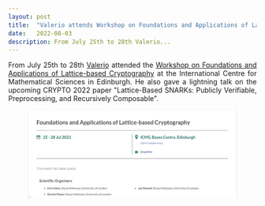 ```yaml
---
layout: post
title:  "Valerio attends Workshop on Foundations and Applications of Lattice-based Cryptography "
date:   2022-08-03
description: From July 25th to 28th Valerio...
---
```


<p class="blockquote" align="justify">From July 25th to 28th <a href="https://sites.google.com/view/valeriocini/home" target="_blank">Valerio</a> attended the <a href="https://www.icms.org.uk/workshops/2022/foundations-and-applications-lattice-based-cryptography" target="_blank">Workshop on Foundations and Applications of Lattice-based Cryptography</a> at the International Centre for Mathematical Sciences in Edinburgh. He also gave a lightning talk on the upcoming CRYPTO 2022 paper "Lattice-Based SNARKs: Publicly Verifiable, Preprocessing, and Recursively Composable".</p>

<figure>
    <a href="#img1" id="img1s">
      <img src="/assets/img/FALC.png" width="640px" />
  </a>
  <!-- lightbox container hidden with CSS -->
  <a href="#img1s" class="lightbox" id="img1">
      <span style="background-image: url('/assets/img/FALC.png')"></span>
  </a>
</figure>


